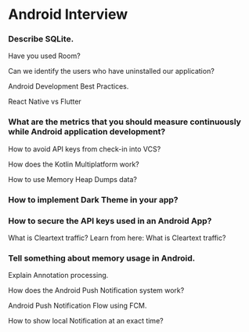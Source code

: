 # Android Interview

### Describe SQLite.

Have you used Room?

Can we identify the users who have uninstalled our application?

Android Development Best Practices.

React Native vs Flutter 

### What are the metrics that you should measure continuously while Android application development? 

How to avoid API keys from check-in into VCS?

How does the Kotlin Multiplatform work? 

How to use Memory Heap Dumps data?

### How to implement Dark Theme in your app?

### How to secure the API keys used in an Android App?

What is Cleartext traffic? Learn from here: What is Cleartext traffic?

### Tell something about memory usage in Android.

Explain Annotation processing.

How does the Android Push Notification system work? 

Android Push Notification Flow using FCM. 

How to show local Notification at an exact time?
